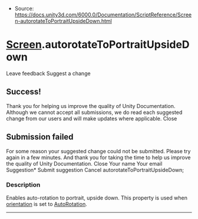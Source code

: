 * Source: https://docs.unity3d.com/6000.0/Documentation/ScriptReference/Screen-autorotateToPortraitUpsideDown.html

#  [Screen](https://docs.unity3d.com/6000.0/Documentation/ScriptReference/Screen.html).autorotateToPortraitUpsideDown
Leave feedback
Suggest a change
## Success!
Thank you for helping us improve the quality of Unity Documentation. Although we cannot accept all submissions, we do read each suggested change from our users and will make updates where applicable.
Close
## Submission failed
For some reason your suggested change could not be submitted. Please <a>try again</a> in a few minutes. And thank you for taking the time to help us improve the quality of Unity Documentation.
Close
Your name Your email Suggestion* Submit suggestion
Cancel
autorotateToPortraitUpsideDown; 
### Description
Enables auto-rotation to portrait, upside down.
This property is used when [orientation](https://docs.unity3d.com/6000.0/Documentation/ScriptReference/Screen-orientation.html) is set to [AutoRotation](https://docs.unity3d.com/6000.0/Documentation/ScriptReference/ScreenOrientation.AutoRotation.html).
* * *
